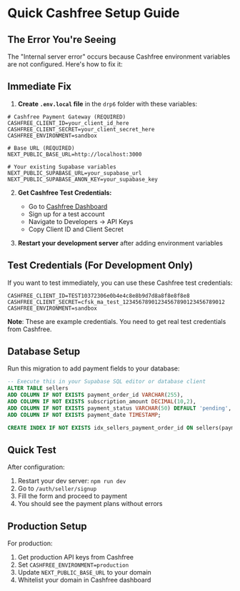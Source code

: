 # Quick Cashfree Setup Guide

## The Error You're Seeing

The "Internal server error" occurs because Cashfree environment variables are not configured. Here's how to fix it:

## Immediate Fix

1. **Create `.env.local` file** in the `drp6` folder with these variables:

```env
# Cashfree Payment Gateway (REQUIRED)
CASHFREE_CLIENT_ID=your_client_id_here
CASHFREE_CLIENT_SECRET=your_client_secret_here
CASHFREE_ENVIRONMENT=sandbox

# Base URL (REQUIRED)
NEXT_PUBLIC_BASE_URL=http://localhost:3000

# Your existing Supabase variables
NEXT_PUBLIC_SUPABASE_URL=your_supabase_url
NEXT_PUBLIC_SUPABASE_ANON_KEY=your_supabase_key
```

2. **Get Cashfree Test Credentials:**
   - Go to [Cashfree Dashboard](https://merchant.cashfree.com)
   - Sign up for a test account
   - Navigate to Developers → API Keys
   - Copy Client ID and Client Secret

3. **Restart your development server** after adding environment variables

## Test Credentials (For Development Only)

If you want to test immediately, you can use these Cashfree test credentials:

```env
CASHFREE_CLIENT_ID=TEST10372306e0b4e4c8e8b9d7d8a8f8e8f8e8
CASHFREE_CLIENT_SECRET=cfsk_ma_test_12345678901234567890123456789012
CASHFREE_ENVIRONMENT=sandbox
```

**Note**: These are example credentials. You need to get real test credentials from Cashfree.

## Database Setup

Run this migration to add payment fields to your database:

```sql
-- Execute this in your Supabase SQL editor or database client
ALTER TABLE sellers 
ADD COLUMN IF NOT EXISTS payment_order_id VARCHAR(255),
ADD COLUMN IF NOT EXISTS subscription_amount DECIMAL(10,2),
ADD COLUMN IF NOT EXISTS payment_status VARCHAR(50) DEFAULT 'pending',
ADD COLUMN IF NOT EXISTS payment_date TIMESTAMP;

CREATE INDEX IF NOT EXISTS idx_sellers_payment_order_id ON sellers(payment_order_id);
```

## Quick Test

After configuration:
1. Restart your dev server: `npm run dev`
2. Go to `/auth/seller/signup`
3. Fill the form and proceed to payment
4. You should see the payment plans without errors

## Production Setup

For production:
1. Get production API keys from Cashfree
2. Set `CASHFREE_ENVIRONMENT=production`
3. Update `NEXT_PUBLIC_BASE_URL` to your domain
4. Whitelist your domain in Cashfree dashboard

